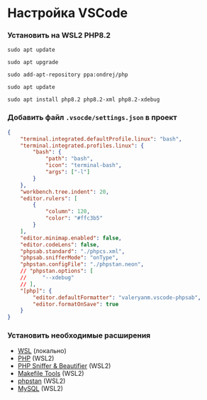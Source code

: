 # Настройка VSCode



### Установить на WSL2 PHP8.2

```shell
sudo apt update
```

```shell
sudo apt upgrade
```

```shell
sudo add-apt-repository ppa:ondrej/php
```

```shell
sudo apt update
```

```shell
sudo apt install php8.2 php8.2-xml php8.2-xdebug
```



### Добавить файл `.vsocde/settings.json` в проект

```json
{
    "terminal.integrated.defaultProfile.linux": "bash",
    "terminal.integrated.profiles.linux": {
        "bash": {
            "path": "bash",
            "icon": "terminal-bash",
            "args": ["-l"]
        }
    },
    "workbench.tree.indent": 20,
    "editor.rulers": [
        {
            "column": 120,
            "color": "#ffc3b5"
        }
    ],
    "editor.minimap.enabled": false,
    "editor.codeLens": false,
    "phpsab.standard": "./phpcs.xml",
    "phpsab.snifferMode": "onType",
    "phpstan.configFile": "./phpstan.neon",
    // "phpstan.options": [
    //     "--xdebug"
    // ],
    "[php]": {
        "editor.defaultFormatter": "valeryanm.vscode-phpsab",
        "editor.formatOnSave": true
    }
}
```



### Установить необходимые расширения

- [WSL](https://marketplace.visualstudio.com/items?itemName=ms-vscode-remote.remote-wsl) (локально)
- [PHP](https://marketplace.visualstudio.com/items?itemName=DEVSENSE.phptools-vscode) (WSL2)
- [PHP Sniffer & Beautifier](https://marketplace.visualstudio.com/items?itemName=ValeryanM.vscode-phpsab) (WSL2)
- [Makefile Tools](https://marketplace.visualstudio.com/items?itemName=ms-vscode.makefile-tools) (WSL2)
- [phpstan](https://marketplace.visualstudio.com/items?itemName=SanderRonde.phpstan-vscode) (WSL2)
- [MySQL](https://marketplace.visualstudio.com/items?itemName=cweijan.vscode-mysql-client2) (WSL2)
